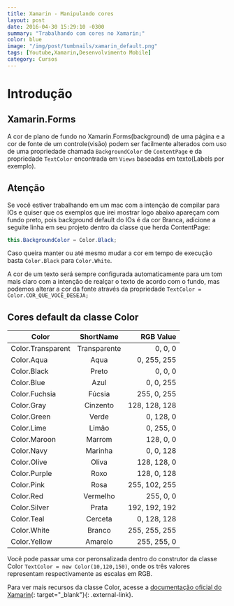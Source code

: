 ```yaml
---
title: Xamarin - Manipulando cores
layout: post
date: 2016-04-30 15:29:10 -0300
summary: "Trabalhando com cores no Xamarin;"
color: blue
image: "/img/post/tumbnails/xamarin_default.png"
tags: [Youtube,Xamarin,Desenvolvimento Mobile]
category: Cursos
---
```


# Introdução 

## Xamarin.Forms

A cor de plano de fundo no Xamarin.Forms(background) de uma página e a cor de fonte de um controle(visão) podem ser facilmente alterados com uso de uma propriedade chamada `BackgroundColor` de `ContentPage` e da propriedade `TextColor` encontrada em `Views` baseadas em texto(Labels por exemplo).

## Atenção

Se você estiver trabalhando em um mac com a intenção de compilar para IOs e quiser que os exemplos que irei mostrar logo abaixo apareçam com fundo preto, pois background default do IOs é da cor Branca, adicione a seguite linha em seu projeto dentro da classe que herda ContentPage: 

``` csharp
this.BackgroundColor = Color.Black;
```

Caso queira manter ou até mesmo mudar a cor em tempo de execução basta `Color.Black` para `Color.White`.

A cor de um texto será sempre configurada automaticamente para um tom mais claro com a intenção de realçar o texto de acordo com o fundo, mas podemos alterar a cor da fonte através da propriedade `TextColor = Color.COR_QUE_VOCÊ_DESEJA;`

## Cores default da classe Color

|Color	|ShortName	|RGB Value|
|-------|:-----------:|--------------:|
|Color.Transparent|	Transparente|0, 0, 0|
|Color.Aqua	|Aqua	|0, 255, 255
|Color.Black	|Preto	|0, 0, 0
|Color.Blue	|Azul	|0, 0, 255
|Color.Fuchsia	|Fúcsia	|255, 0, 255
|Color.Gray	|Cinzento	|128, 128, 128
|Color.Green	|Verde	|0, 128, 0
|Color.Lime	|Limão	|0, 255, 0
|Color.Maroon	|Marrom	|128, 0, 0
|Color.Navy	|Marinha	|0, 0, 128
|Color.Olive	|Oliva	|128, 128, 0
|Color.Purple	|Roxo	|128, 0, 128
|Color.Pink	|Rosa	|255, 102, 255
|Color.Red	|Vermelho	|255, 0, 0
|Color.Silver	|Prata	|192, 192, 192
|Color.Teal	|Cerceta	|0, 128, 128
|Color.White	|Branco	|255, 255, 255
|Color.Yellow	|Amarelo	|255, 255, 0

Você pode passar uma cor peronsalizada dentro do construtor da classe Color `TextColor = new Color(10,120,150)`, onde os três valores representam respectivamente as escalas em RGB.

Para ver mais recursos da classe Color, acesse a [documentação oficial do Xamarin](https://developer.xamarin.com/api/type/Xamarin.Forms.Color/){: target="_blank"}{: .external-link}.



